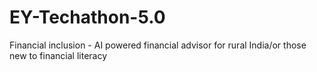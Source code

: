 # EY-Techathon-5.0
Financial inclusion - AI powered financial advisor for rural India/or those new to financial literacy
